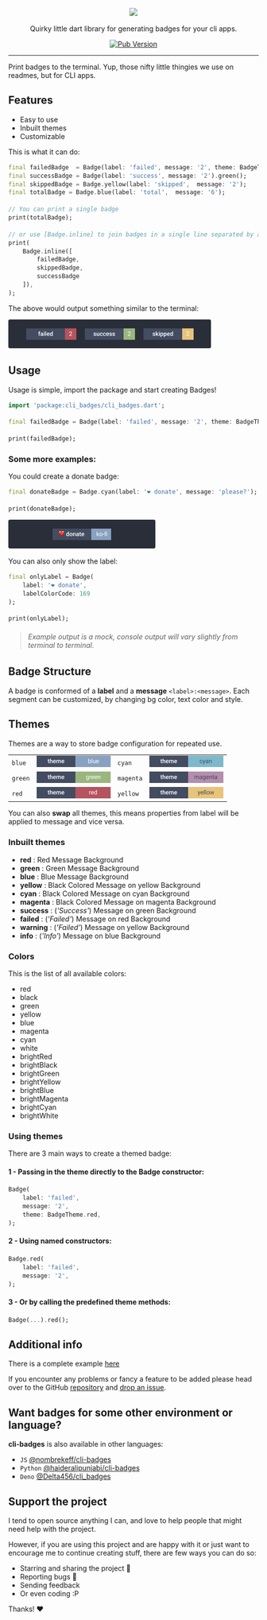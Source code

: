 <!-- 
This README describes the package. If you publish this package to pub.dev,
this README's contents appear on the landing page for your package.

For information about how to write a good package README, see the guide for
[writing package pages](https://dart.dev/guides/libraries/writing-package-pages). 

For general information about developing packages, see the Dart guide for
[creating packages](https://dart.dev/guides/libraries/create-library-packages)
and the Flutter guide for
[developing packages and plugins](https://flutter.dev/developing-packages). 
-->

<div align="center">
  
  ![](https://vectr.com/kerff/ddbmvyZmm.svg?width=600&height=300&select=aNbKxciPh)
  
  Quirky little dart library for generating badges for your cli apps.

  [![Pub Version](https://img.shields.io/pub/v/cli_badges?style=flat-square)](https://pub.dev/packages/cli_badges)
  
</div>

---

Print badges to the terminal. Yup, those nifty little thingies we use on readmes, but for CLI apps.

## Features
* Easy to use
* Inbuilt themes
* Customizable

This is what it can do:
```dart
final failedBadge  = Badge(label: 'failed', message: '2', theme: BadgeTheme.red);
final successBadge = Badge(label: 'success', message: '2').green();
final skippedBadge = Badge.yellow(label: 'skipped',  message: '2');
final totalBadge = Badge.blue(label: 'total',  message: '6');

// You can print a single badge
print(totalBadge);

// or use [Badge.inline] to join badges in a single line separated by a space
print(
    Badge.inline([
        failedBadge, 
        skippedBadge, 
        successBadge
    ]),
);
```

The above would output something similar to the terminal:

![](https://github.com/nombrekeff/cli_badges_dart/blob/main/images/output-example.png)


## Usage

Usage is simple, import the package and start creating Badges!

```dart
import 'package:cli_badges/cli_badges.dart';

final failedBadge = Badge(label: 'failed', message: '2', theme: BadgeTheme.red);

print(failedBadge);
```

### Some more examples:
You could create a donate badge:

```dart
final donateBadge = Badge.cyan(label: '❤️ donate', message: 'please?');

print(donateBadge);
```

![](https://github.com/nombrekeff/cli_badges_dart/blob/main/images/donate-output-example.png)

You can also only show the label:

```dart
final onlyLabel = Badge(
    label: '❤️ donate', 
    labelColorCode: 169
);

print(onlyLabel);
```

> ###### Example output is a mock, console output will vary slightly from terminal to terminal.

## Badge Structure

A badge is conformed of a **label** and a **message** `<label>:<message>`. Each segment can be customized, by changing bg color, text color and style.

## Themes
Themes are a way to store badge configuration for repeated use.

|         |                                                                                                |           |                                                                                                    |
| ------- | ---------------------------------------------------------------------------------------------- | --------- | -------------------------------------------------------------------------------------------------- |
| `blue`  | ![theme-blue](https://github.com/nombrekeff/cli_badges_dart/blob/main/images/theme-blue.png)   | `cyan`    | ![theme-cyan](https://github.com/nombrekeff/cli_badges_dart/blob/main/images/theme-cyan.png)       |
| `green` | ![theme-green](https://github.com/nombrekeff/cli_badges_dart/blob/main/images/theme-green.png) | `magenta` | ![theme-magenta](https://github.com/nombrekeff/cli_badges_dart/blob/main/images/theme-magenta.png) |
| `red`   | ![theme-red](https://github.com/nombrekeff/cli_badges_dart/blob/main/images/theme-red.png)     | `yellow`  | ![theme-yellow](https://github.com/nombrekeff/cli_badges_dart/blob/main/images/theme-yellow.png)   |

You can also **swap** all themes, this means properties from label will be applied to message and vice versa.

### Inbuilt themes

- **red** : Red Message Background
- **green** : Green Message Background
- **blue** : Blue Message Background
- **yellow** : Black Colored Message on yellow Background
- **cyan** : Black Colored Message on cyan Background
- **magenta** : Black Colored Message on magenta Background
- **success** : (_'Success'_) Message on green Background
- **failed** : (_'Failed'_) Message on red Background
- **warning** : (_'Failed'_) Message on yellow Background
- **info** : (_'Info'_) Message on blue Background

### Colors

This is the list of all available colors:
* red
* black
* green
* yellow
* blue
* magenta
* cyan
* white
* brightRed
* brightBlack
* brightGreen
* brightYellow
* brightBlue
* brightMagenta
* brightCyan
* brightWhite

### Using themes
There are 3 main ways to create a themed badge:

#### 1 - Passing in the theme directly to the Badge constructor:
```dart
Badge(
    label: 'failed', 
    message: '2', 
    theme: BadgeTheme.red,
);
```

#### 2 - Using named constructors:
```dart
Badge.red(
    label: 'failed', 
    message: '2', 
);
```

#### 3 - Or by calling the predefined theme methods: 
```dart
Badge(...).red();
```

## Additional info

There is a complete example [here](https://github.com/nombrekeff/cli_badges_dart/tree/main/example)

If you encounter any problems or fancy a feature to be added please head over to the GitHub [repository](https://github.com/nombrekeff/cli_badges_dart/) and [drop an issue](https://github.com/nombrekeff/cli_badges_dart/issues/new).

## Want badges for some other environment or language?

**cli-badges** is also available in other languages:
- `JS` [@nombrekeff/cli-badges](https://github.com/nombrekeff/cli-badges)
- `Python` [@haideralipunjabi/cli-badges](https://github.com/haideralipunjabi/cli-badges)
- `Deno` [@Delta456/cli_badges](https://github.com/Delta456/cli_badges)

## Support the project

I tend to open source anything I can, and love to help people that might need help with the project.

However, if you are using this project and are happy with it or just want to encourage me to continue creating stuff, there are few ways you can do so:

- Starring and sharing the project 🚀
- Reporting bugs 🐛
- Sending feedback
- Or even coding :P

Thanks! ❤️
